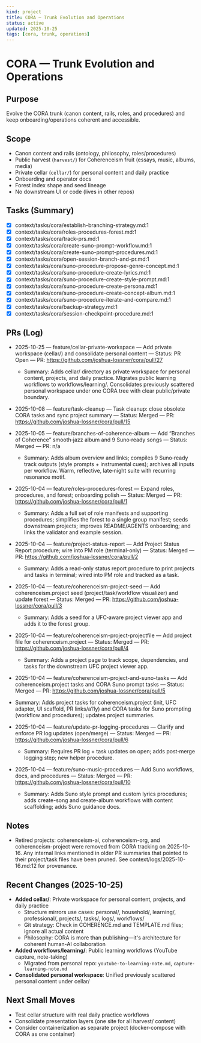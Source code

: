 ```yaml
---
kind: project
title: CORA — Trunk Evolution and Operations
status: active
updated: 2025-10-25
tags: [cora, trunk, operations]
---
```


# CORA — Trunk Evolution and Operations

## Purpose
Evolve the CORA trunk (canon content, rails, roles, and procedures) and keep onboarding/operations coherent and accessible.

## Scope
- Canon content and rails (ontology, philosophy, roles/procedures)
- Public harvest (`harvest/`) for Coherenceism fruit (essays, music, albums, media)
- Private cellar (`cellar/`) for personal content and daily practice
- Onboarding and operator docs
- Forest index shape and seed lineage
- No downstream UI or code (lives in other repos)

## Tasks (Summary)
- [x] context/tasks/cora/establish-branching-strategy.md:1
- [x] context/tasks/cora/roles-procedures-forest.md:1
- [x] context/tasks/cora/track-prs.md:1
- [x] context/tasks/cora/create-suno-prompt-workflow.md:1
- [x] context/tasks/cora/create-suno-prompt-procedures.md:1
- [x] context/tasks/cora/open-session-branch-and-pr.md:1
- [x] context/tasks/cora/suno-procedure-propose-genre-concept.md:1
- [x] context/tasks/cora/suno-procedure-create-lyrics.md:1
- [x] context/tasks/cora/suno-procedure-create-style-prompt.md:1
- [x] context/tasks/cora/suno-procedure-create-persona.md:1
- [x] context/tasks/cora/suno-procedure-create-concept-album.md:1
- [x] context/tasks/cora/suno-procedure-iterate-and-compare.md:1
- [x] context/tasks/cora/backup-strategy.md:1
- [x] context/tasks/cora/session-checkpoint-procedure.md:1

## PRs (Log)
- 2025-10-25 — feature/cellar-private-workspace — Add private workspace (cellar/) and consolidate personal content — Status: PR Open — PR: https://github.com/joshua-lossner/cora/pull/27
  - Summary: Adds cellar/ directory as private workspace for personal content, projects, and daily practice. Migrates public learning workflows to workflows/learning/. Consolidates previously scattered personal workspace under one CORA tree with clear public/private boundary.
- 2025-10-08 — feature/task-cleanup — Task cleanup: close obsolete CORA tasks and sync project summary — Status: Merged — PR: https://github.com/joshua-lossner/cora/pull/15
- 2025-10-05 — feature/branches-of-coherence-album — Add “Branches of Coherence” smooth‑jazz album and 9 Suno‑ready songs — Status: Merged — PR: n/a
  - Summary: Adds album overview and links; compiles 9 Suno‑ready track outputs (style prompts + instrumental cues); archives all inputs per workflow. Warm, reflective, late‑night suite with recurring resonance motif.
- 2025-10-04 — feature/roles-procedures-forest — Expand roles, procedures, and forest; onboarding polish — Status: Merged — PR: https://github.com/joshua-lossner/cora/pull/1
  - Summary: Adds a full set of role manifests and supporting procedures; simplifies the forest to a single group manifest; seeds downstream projects; improves README/AGENTS onboarding; and links the validator and example session.
- 2025-10-04 — feature/project-status-report — Add Project Status Report procedure; wire into PM role (terminal-only) — Status: Merged — PR: https://github.com/joshua-lossner/cora/pull/2
  - Summary: Adds a read-only status report procedure to print projects and tasks in terminal; wired into PM role and tracked as a task.
- 2025-10-04 — feature/coherenceism-project-seed — Add coherenceism.project seed (project/task/workflow visualizer) and update forest — Status: Merged — PR: https://github.com/joshua-lossner/cora/pull/3
  - Summary: Adds a seed for a UFC‑aware project viewer app and adds it to the forest group.
- 2025-10-04 — feature/coherenceism-project-projectfile — Add project file for coherenceism.project — Status: Merged — PR: https://github.com/joshua-lossner/cora/pull/4
  - Summary: Adds a project page to track scope, dependencies, and tasks for the downstream UFC project viewer app.
 - 2025-10-04 — feature/coherenceism-project-and-suno-tasks — Add coherenceism.project tasks and CORA Suno prompt tasks — Status: Merged — PR: https://github.com/joshua-lossner/cora/pull/5
  - Summary: Adds project tasks for coherenceism.project (init, UFC adapter, UI scaffold, PR links/a11y) and CORA tasks for Suno prompting (workflow and procedures); updates project summaries.
- 2025-10-04 — feature/update-pr-logging-procedures — Clarify and enforce PR log updates (open/merge) — Status: Merged — PR: https://github.com/joshua-lossner/cora/pull/6
  - Summary: Requires PR log + task updates on open; adds post‑merge logging step; new helper procedure.

- 2025-10-04 — feature/suno-music-procedures — Add Suno workflows, docs, and procedures — Status: Merged — PR: https://github.com/joshua-lossner/cora/pull/10
  - Summary: Adds Suno style prompt and custom lyrics procedures; adds create-song and create-album workflows with content scaffolding; adds Suno guidance docs.

## Notes
- Retired projects: coherenceism-ai, coherenceism-org, and coherenceism-project were removed from CORA tracking on 2025-10-16. Any internal links mentioned in older PR summaries that pointed to their project/task files have been pruned. See context/logs/2025-10-16.md:12 for provenance.

## Recent Changes (2025-10-25)
- **Added cellar/**: Private workspace for personal content, projects, and daily practice
  - Structure mirrors use cases: personal/, household/, learning/, professional/, projects/, tasks/, logs/, workflows/
  - Git strategy: Check in COHERENCE.md and TEMPLATE.md files; ignore all actual content
  - Philosophy: CORA is more than publishing—it's architecture for coherent human-AI collaboration
- **Added workflows/learning/**: Public learning workflows (YouTube capture, note-taking)
  - Migrated from personal repo: `youtube-to-learning-note.md`, `capture-learning-note.md`
- **Consolidated personal workspace**: Unified previously scattered personal content under cellar/

## Next Small Moves
- Test cellar structure with real daily practice workflows
- Consolidate presentation layers (one site for all harvest/ content)
- Consider containerization as separate project (docker-compose with CORA as one container)
